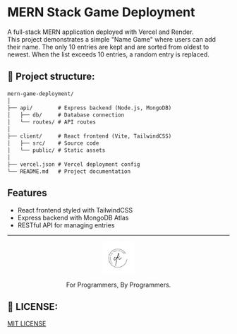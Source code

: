 # MERN Stack Game Deployment

A full-stack MERN application deployed with Vercel and Render.  
This project demonstrates a simple "Name Game" where users can add their name. The only 10 entries are kept and are sorted from oldest to newest. When the list exceeds 10 entries, a random entry is replaced.

## 📁 Project structure:

```
mern-game-deployment/
│
├── api/        # Express backend (Node.js, MongoDB)
│   ├── db/     # Database connection
│   └── routes/ # API routes
│
├── client/     # React frontend (Vite, TailwindCSS)
│   ├── src/    # Source code
│   └── public/ # Static assets
│
├── vercel.json # Vercel deployment config
└── README.md   # Project documentation
```

## Features

- React frontend styled with TailwindCSS
- Express backend with MongoDB Atlas
- RESTful API for managing entries

---

<p align="center">
  <p align="center">
    <a href="https://www.youtube.com/@codingforinnovations" target="_blank">
      <img src=".github/static/logo.png" height="72" alt="Coding for Innovations Logo"/>    
    </a>
  </p>
  <p align="center">
    For Programmers, By Programmers.
  </p>
</p>

## 🎫 LICENSE:

[MIT LICENSE](https://github.com/codingforinnovations/mern-vercel/blob/main/LICENSE)
